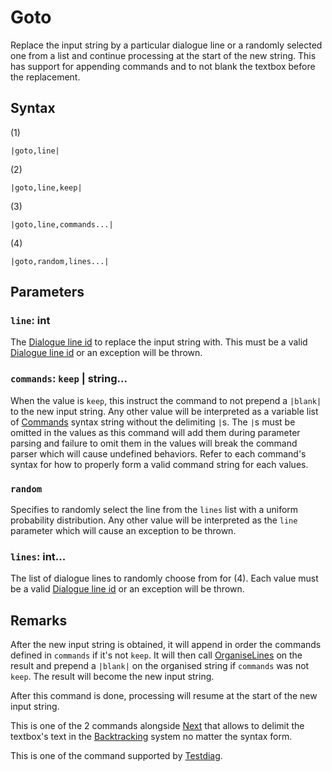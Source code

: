# Goto

Replace the input string by a particular dialogue line or a randomly selected one from a list and continue processing at the start of the new string. This has support for appending commands and to not blank the textbox before the replacement.

## Syntax

(1)

````
|goto,line|
````

(2)

````
|goto,line,keep|
````

(3)

````
|goto,line,commands...|
````

(4)

````
|goto,random,lines...|
````

## Parameters

### `line`: int

The [Dialogue line id](../Dialogue%20line%20id.md) to replace the input string with. This must be a valid [Dialogue line id](../Dialogue%20line%20id.md) or an exception will be thrown.

### `commands`: `keep` | string...

When the value is `keep`, this instruct the command to not prepend a `|blank|` to the new input string. Any other value will be interpreted as a variable list of [Commands](../Commands.md) syntax string without the delimiting `|`s. The `|`s must be omitted in the values as this command will add them during parameter parsing and failure to omit them in the values will break the command parser which will cause undefined behaviors. Refer to each command's syntax for how to properly form a valid command string for each values.

### `random`

Specifies to randomly select the line from the `lines` list with a uniform probability distribution. Any other value will be interpreted as the `line` parameter which will cause an exception to be thrown.

### `lines`: int...

The list of dialogue lines to randomly choose from for (4). Each value must be a valid [Dialogue line id](../Dialogue%20line%20id.md) or an exception will be thrown.

## Remarks

After the new input string is obtained, it will append in order the commands defined in `commands` if it's not `keep`. It will then call [OrganiseLines](../../Notable%20Methods/OrganiseLines.md) on the result and prepend a `|blank|` on the organised string if `commands` was not `keep`. The result will become the new input string.

After this command is done, processing will resume at the start of the new input string.

This is one of the 2 commands alongside [Next](Next.md) that allows to delimit the textbox's text in the [Backtracking](../../Related%20Systems/Backtracking.md) system no matter the syntax form.

This is one of the command supported by [Testdiag](Testdiag.md).
